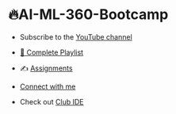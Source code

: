# 🔥AI-ML-360-Bootcamp

- Subscribe to the [YouTube channel](https://www.youtube.com/@clubide)

- [📂 Complete Playlist](https://www.youtube.com/playlist?list=PL4ihoWz5H4py4Oj9o5CTYG36DytnxHWkN)

- ✍️ [Assignments](https://github.com/Jay2219/AI-ML-360-Bootcamp/tree/main/assignments)

- [Connect with me](http://jayprajapati.netlify.app)

- Check out [Club IDE](https://clubs.gecg28.ac.in)
